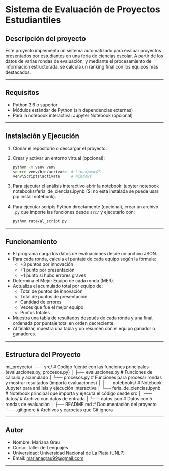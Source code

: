 # Sistema de Evaluación de Proyectos Estudiantiles

## Descripción del proyecto

Este proyecto implementa un sistema automatizado para evaluar proyectos presentados por estudiantes en una feria de ciencias escolar.
A partir de los datos de varias rondas de evaluación, y mediante el procesamiento de información estructurada, se calcula un ranking final con los equipos más destacados.

---

## Requisitos

- Python 3.6 o superior  
- Módulos estándar de Python (sin dependencias externas)  
- Para la notebook interactiva: Jupyter Notebook (opcional)

---

## Instalación y Ejecución

1. Clonar el repositorio o descargar el proyecto.

2. Crear y activar un entorno virtual (opcional):

   ```bash
   python -m venv venv
   source venv/bin/activate  # Linux/macOS
   venv\Scripts\activate     # Windows
   ```
3. Para ejecutar el análisis interactivo abrir la notebook:
   jupyter notebook notebooks/feria_de_ciencias.ipynb
   (Si no está instalada se puede usar pip install notebook).

4. Para ejecutar scripts Python directamente (opcional), crear un archivo `.py` que importe las funciones desde `src/` y ejecutarlo con:

   ```bash
   python ruta/al_script.py
   ```
---

## Funcionamiento

- El programa carga los datos de evaluaciones desde un archivo JSON.
- Para cada ronda, calcula el puntaje de cada equipo según la fórmula:
  - +3 puntos por innovación
  - +1 punto por presentación
  - −1 punto si hubo errores graves
- Determina el Mejor Equipo de cada ronda (MER).
- Actualiza el acumulado total por equipo de:
  - Total de puntos de innovación
   - Total de puntos de presentación
   - Cantidad de errores
   - Veces que fue el mejor equipo
   - Puntos totales
- Muestra una tabla de resultados después de cada ronda y una final, ordenada por puntaje total en orden decreciente.
- Al finalizar, muestra una tabla y un resumen con el equipo ganador o ganadores.

---

##  Estructura del Proyecto

mi_proyecto/
├── src/                         # Código fuente con las funciones principales (evaluaciones.py, procesos.py)
│   ├── evaluaciones.py          # Funciones de cálculo y acumulado
│   └── procesos.py              # Funciones para procesar rondas y mostrar resultados (importa evaluaciones)
│
├── notebooks/                   # Notebook Jupyter para análisis y ejecución interactiva
│   └── feria_de_ciencias.ipynb  # Notebook principal que importa y ejecuta el código desde src
│
├── datos/                       # Archivo con datos de entrada
│   └── datos.json               # Datos con 5 rondas de evaluación
│
├── README.md                    # Documentación del proyecto
└── .gitignore                   # Archivos y carpetas que Git ignora

---

## Autor

- Nombre: Mariana Grau
- Curso: Taller de Lenguajes
- Universidad: Universidad Nacional de La Plata (UNLP)
- Email: marianagrau99@gmail.com

---



